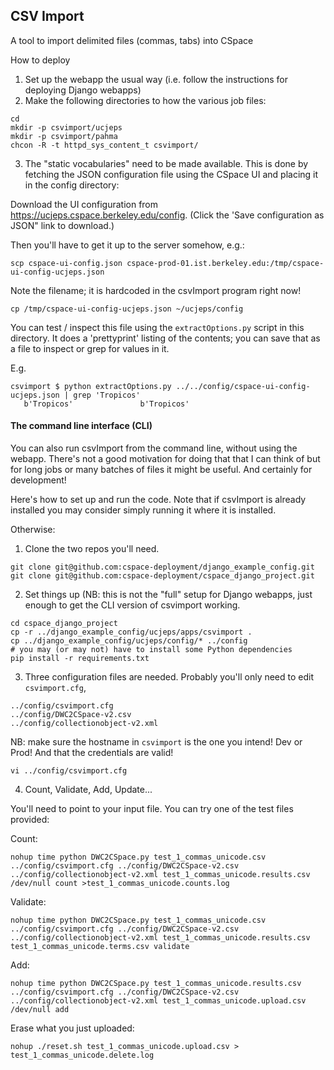 ## CSV Import

A tool to import delimited files (commas, tabs) into CSpace


How to deploy

1. Set up the webapp the usual way (i.e. follow the instructions for
deploying Django webapps)
1. Make the following directories to how the various job files:

```
cd
mkdir -p csvimport/ucjeps
mkdir -p csvimport/pahma
chcon -R -t httpd_sys_content_t csvimport/
```

3. The "static vocabularies" need to be made available. This is done by
fetching the JSON configuration file using the CSpace UI and placing it
in the config directory:

Download the UI configuration from https://ucjeps.cspace.berkeley.edu/config.
(Click the 'Save configuration as JSON" link to download.)

Then you'll have to get it up to the server somehow, e.g.:

```
scp cspace-ui-config.json cspace-prod-01.ist.berkeley.edu:/tmp/cspace-ui-config-ucjeps.json
```

Note the filename; it is hardcoded in the csvImport program right now!

```
cp /tmp/cspace-ui-config-ucjeps.json ~/ucjeps/config
```

You can test / inspect this file using the `extractOptions.py` script in this directory.
It does a 'prettyprint' listing of the contents; you can save that as a file to
inspect or grep for values in it.

E.g.

```
csvimport $ python extractOptions.py ../../config/cspace-ui-config-ucjeps.json | grep 'Tropicos'
   b'Tropicos'               b'Tropicos'
```

#### The command line interface (CLI)

You can also run csvImport from the command line, without using the
webapp. There's not a good motivation for doing that that I can think of
but for long jobs or many batches of files it might be useful. And certainly for development!

Here's how to set up and run the code. Note that if csvImport is already installed
you may consider simply running it where it is installed.

Otherwise:


1. Clone the two repos you'll need.

```
git clone git@github.com:cspace-deployment/django_example_config.git
git clone git@github.com:cspace-deployment/cspace_django_project.git
```

2. Set things up (NB: this is not the "full" setup for Django webapps, just enough
   to get the CLI version of csvimport working.

```
cd cspace_django_project
cp -r ../django_example_config/ucjeps/apps/csvimport .
cp ../django_example_config/ucjeps/config/* ../config
# you may (or may not) have to install some Python dependencies
pip install -r requirements.txt
```

3. Three configuration files are needed. Probably you'll only need to edit `csvimport.cfg`,

```
../config/csvimport.cfg
../config/DWC2CSpace-v2.csv
../config/collectionobject-v2.xml
```

NB: make sure the hostname in `csvimport` is the one you intend! Dev or Prod!
    And that the credentials are valid!

```
vi ../config/csvimport.cfg
```

4. Count, Validate, Add, Update...

You'll need to point to your input file. You can try one of the test files provided:

Count:

```
nohup time python DWC2CSpace.py test_1_commas_unicode.csv ../config/csvimport.cfg ../config/DWC2CSpace-v2.csv ../config/collectionobject-v2.xml test_1_commas_unicode.results.csv /dev/null count >test_1_commas_unicode.counts.log

```


Validate:

```
nohup time python DWC2CSpace.py test_1_commas_unicode.csv ../config/csvimport.cfg ../config/DWC2CSpace-v2.csv ../config/collectionobject-v2.xml test_1_commas_unicode.results.csv test_1_commas_unicode.terms.csv validate

```

Add:

```
nohup time python DWC2CSpace.py test_1_commas_unicode.results.csv ../config/csvimport.cfg ../config/DWC2CSpace-v2.csv ../config/collectionobject-v2.xml test_1_commas_unicode.upload.csv /dev/null add

```


Erase what you just uploaded:

```
nohup ./reset.sh test_1_commas_unicode.upload.csv > test_1_commas_unicode.delete.log
```